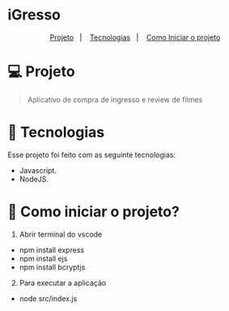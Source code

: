 # iGresso

<p align="center">
  <a href="#-projeto">Projeto</a>&nbsp;&nbsp;&nbsp;|&nbsp;&nbsp;&nbsp;
  <a href="#-tecnologias">Tecnologias</a>&nbsp;&nbsp;&nbsp;|&nbsp;&nbsp;&nbsp;
  <a href="#-como-iniciar-o-projeto">Como Iniciar o projeto</a>
</p>


# 💻 Projeto 

> Aplicativo de compra de ingresso e review de filmes


# 🚀 Tecnologias

Esse projeto foi feito com as seguinte tecnologias:

- Javascript.
- NodeJS.

# 🏃 Como iniciar o projeto?

1. Abrir terminal do vscode

- npm install express   
- npm install ejs
- npm install bcryptjs 

2. Para executar a aplicação

-  node src/index.js